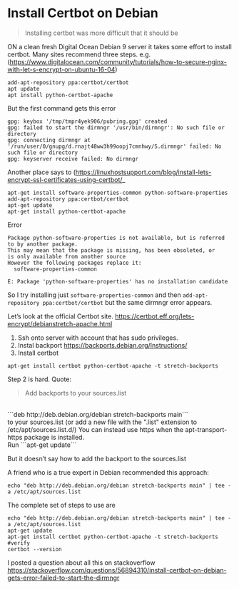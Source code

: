 # Install Certbot on Debian

> Installing certbot was more difficult that it should be

ON a clean fresh Digital Ocean Debian 9 server it takes some effort to install certbot.
Many sites recommend three steps.  e.g. (https://www.digitalocean.com/community/tutorials/how-to-secure-nginx-with-let-s-encrypt-on-ubuntu-16-04)
```
add-apt-repository ppa:certbot/certbot
apt update
apt install python-certbot-apache
```
But the first command gets this error
```
gpg: keybox '/tmp/tmpr4yek906/pubring.gpg' created
gpg: failed to start the dirmngr '/usr/bin/dirmngr': No such file or directory
gpg: connecting dirmngr at '/run/user/0/gnupg/d.rnajt48ww3h99oopj7cmnhwy/S.dirmngr' failed: No such file or directory
gpg: keyserver receive failed: No dirmngr
```

Another place says to (https://linuxhostsupport.com/blog/install-lets-encrypt-ssl-certificates-using-certbot/_
```
apt-get install software-properties-common python-software-properties
add-apt-repository ppa:certbot/certbot
apt-get update
apt-get install python-certbot-apache
```
Error 
```
Package python-software-properties is not available, but is referred to by another package.
This may mean that the package is missing, has been obsoleted, or
is only available from another source
However the following packages replace it:
  software-properties-common

E: Package 'python-software-properties' has no installation candidate
```
So I try installing just ```software-properties-common``` and then ```add-apt-repository ppa:certbot/certbot``` but the same dirmngr error appears.

Let’s look at the official Certbot site. https://certbot.eff.org/lets-encrypt/debianstretch-apache.html

1. Ssh onto server with account that has sudo privileges.
2. Instal backport https://backports.debian.org/Instructions/
3. Install certbot
```
apt-get install certbot python-certbot-apache -t stretch-backports
```


Step 2 is hard.
Quote:
> Add backports to your sources.list
<br>
```deb http://deb.debian.org/debian stretch-backports main```
<br>
to your sources.list (or add a new file with the ".list" extension to /etc/apt/sources.list.d/) You can instead use https when the apt-transport-https package is installed.
<br>
Run 
```apt-get update```

But it doesn’t say how to add the backport to the sources.list

A friend who is a true expert in Debian recommended this approach:
```
echo "deb http://deb.debian.org/debian stretch-backports main" | tee -a /etc/apt/sources.list
```


The complete set of steps to use are
```
echo "deb http://deb.debian.org/debian stretch-backports main" | tee -a /etc/apt/sources.list
apt-get update
apt-get install certbot python-certbot-apache -t stretch-backports
#verify
certbot --version

```

I posted a question about all this on stackoverflow
https://stackoverflow.com/questions/56894310/install-certbot-on-debian-gets-error-failed-to-start-the-dirmngr
